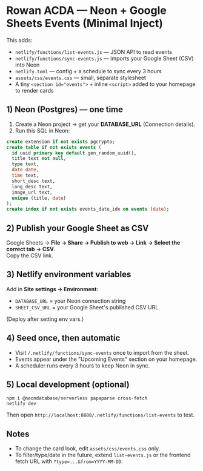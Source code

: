 # Rowan ACDA — Neon + Google Sheets Events (Minimal Inject)

This adds:
- `netlify/functions/list-events.js` — JSON API to read events
- `netlify/functions/sync-events.js` — imports your Google Sheet (CSV) into Neon
- `netlify.toml` — config + a schedule to sync every 3 hours
- `assets/css/events.css` — small, separate stylesheet
- A tiny `<section id="events">` + inline `<script>` added to your homepage to render cards

## 1) Neon (Postgres) — one time
1. Create a Neon project → get your **DATABASE_URL** (Connection details).
2. Run this SQL in Neon:
```sql
create extension if not exists pgcrypto;
create table if not exists events (
  id uuid primary key default gen_random_uuid(),
  title text not null,
  type text,
  date date,
  time text,
  short_desc text,
  long_desc text,
  image_url text,
  unique (title, date)
);
create index if not exists events_date_idx on events (date);
```

## 2) Publish your Google Sheet as CSV
Google Sheets → **File → Share → Publish to web → Link → Select the correct tab → CSV**.  
Copy the CSV link.

## 3) Netlify environment variables
Add in **Site settings → Environment**:
- `DATABASE_URL` = your Neon connection string
- `SHEET_CSV_URL` = your Google Sheet's published CSV URL

(Deploy after setting env vars.)

## 4) Seed once, then automatic
- Visit `/.netlify/functions/sync-events` once to import from the sheet.
- Events appear under the "Upcoming Events" section on your homepage.
- A scheduler runs every 3 hours to keep Neon in sync.

## 5) Local development (optional)
```
npm i @neondatabase/serverless papaparse cross-fetch
netlify dev
```
Then open `http://localhost:8888/.netlify/functions/list-events` to test.

## Notes
- To change the card look, edit `assets/css/events.css` only.
- To filter/type/date in the future, extend `list-events.js` or the frontend fetch URL with `?type=...&from=YYYY-MM-DD`.
